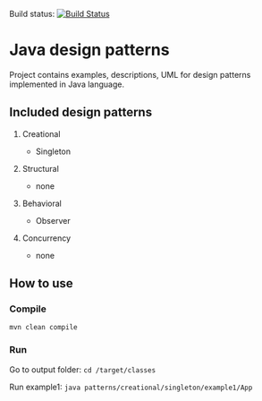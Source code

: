 Build status: [![Build Status](https://travis-ci.org/franekd/java-design-patterns.svg?branch=master)](https://travis-ci.org/franekd/java-design-patterns)

Java design patterns
=

Project contains examples, descriptions, UML for design patterns implemented in Java language.

## Included design patterns

1. Creational
    + Singleton

2. Structural
    + none

3. Behavioral
    + Observer

4. Concurrency
    + none
    
## How to use

### Compile
``
mvn clean compile
``

### Run
Go to output folder:
``
cd /target/classes
``

Run example1:
``
java patterns/creational/singleton/example1/App
``

